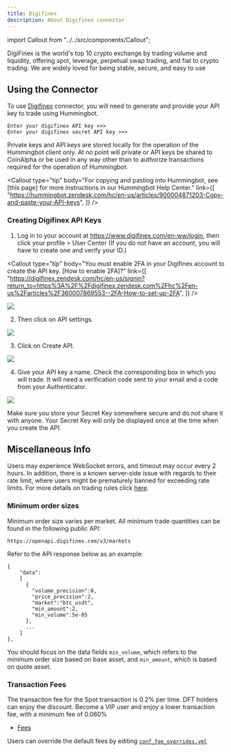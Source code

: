 ```yaml
---
title: Digifinex
description: About Digifinex connector
---
```


import Callout from "../../src/components/Callout";

DigiFinex is the world's top 10 crypto exchange by trading volume and liquidity, offering spot, leverage, perpetual swap trading, and fiat to crypto trading. We are widely loved for being stable, secure, and easy to use

## Using the Connector

To use [Digifinex](https://www.digifinex.com/en-ww/login) connector, you will need to generate and provide your API key to trade using Hummingbot.

```
Enter your digifinex API key >>>
Enter your digifinex secret API key >>>
```

Private keys and API keys are stored locally for the operation of the Hummingbot client only. At no point will private or API keys be shared to CoinAlpha or be used in any way other than to authorize transactions required for the operation of Hummingbot.

<Callout
  type="tip"
  body="For copying and pasting into Hummingbot, see [this page] for more instructions in our Hummingbot Help Center."
  link={[
    "https://hummingbot.zendesk.com/hc/en-us/articles/900004871203-Copy-and-paste-your-API-keys",
  ]}
/>

### Creating Digifinex API Keys

1. Log in to your account at https://www.digifinex.com/en-ww/login, then click your profile > User Center (If you do not have an account, you will have to create one and verify your ID.)

<Callout
  type="tip"
  body="You must enable 2FA in your Digifinex account to create the API key. [How to enable 2FA]?"
  link={[
    "https://digifinex.zendesk.com/hc/en-us/signin?return_to=https%3A%2F%2Fdigifinex.zendesk.com%2Fhc%2Fen-us%2Farticles%2F360007869553--2FA-How-to-set-up-2FA",
  ]}
/>

![](/assets/img/digifinex-account.png)

2. Then click on API settings.

![](/assets/img/digifinex-api-settings.png)

3. Click on Create API.

![](/assets/img/digifinex-create-api.png)

4. Give your API key a name. Check the corresponding box in which you will trade. It will need a verification code sent to your email and a code from your Authenticator.

![](/assets/img/digifinex-api.png)

Make sure you store your Secret Key somewhere secure and do not share it with anyone. Your Secret Key will only be displayed once at the time when you create the API.

<Callout
  type="warning"
  body="If you lose your Secret Key, you can delete the API and create a new one. However, it will be impossible to reuse the same API."
/>

## Miscellaneous Info

Users may experience WebSocket errors, and timeout may occur every 2 hours. In addition, there is a known server-side issue with regards to their rate limit, where users might be prematurely banned for exceeding rate limits. For more details on trading rules click [here](https://docs.digifinex.com/en-ww/v3/#digifinex-api-trading-rules).

### Minimum order sizes

Minimum order size varies per market. All minimum trade quantities can be found in the following public API:

```
https://openapi.digifinex.com/v3/markets
```

Refer to the API response below as an example:

```
{
    "data":
    [
      {
        "volume_precision":8,
        "price_precision":2,
        "market":"btc_usdt",
        "min_amount":2,
        "min_volume":5e-05
      },
      ...
    ]
},
```

You should focus on the data fields `min_volume`, which refers to the minimum order size based on base asset, and `min_amount`, which is based on quote asset.

### Transaction Fees

The transaction fee for the Spot transaction is 0.2% per time. DFT holders can enjoy the discount. Become a VIP user and enjoy a lower transaction fee, with a minimum fee of 0.060%

- [Fees](https://digifinex.zendesk.com/hc/en-us/articles/360000328422--Contract-List-Fees)

Users can override the default fees by editing [`conf_fee_overrides.yml`](/operation/override-fees/)
